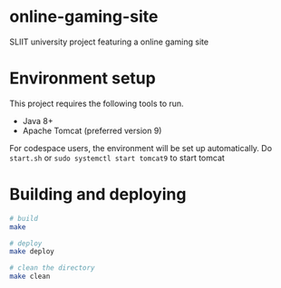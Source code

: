 # online-gaming-site
SLIIT university project featuring a online gaming site

# Environment setup
This project requires the following tools to run.

- Java 8+
- Apache Tomcat (preferred version 9)

For codespace users, the environment will be set up automatically.
Do `start.sh` or `sudo systemctl start tomcat9` to start tomcat

# Building and deploying

```sh
# build
make

# deploy
make deploy

# clean the directory
make clean
```


